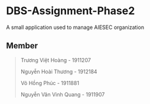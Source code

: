 # DBS-Assignment-Phase2
A small application used to manage AIESEC organization

## Member
>Trương Việt Hoàng      - 1911207
>
>Nguyễn Hoài Thương     - 1912184
>
>Võ Hồng Phúc           - 1911881
>
>Nguyễn Văn Vinh Quang  - 1911907
